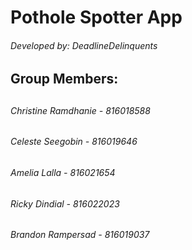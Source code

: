 <h1> Pothole Spotter App </h1>
<h6> Developed by: DeadlineDelinquents </h6>

<h2> Group Members: <h2>
<h6> Christine Ramdhanie - 816018588 </h6>
<h6> Celeste Seegobin - 816019646 </h6>
<h6> Amelia Lalla - 816021654 </h6>
<h6> Ricky Dindial - 816022023 </h6>
<h6> Brandon Rampersad -  816019037 </h6>
